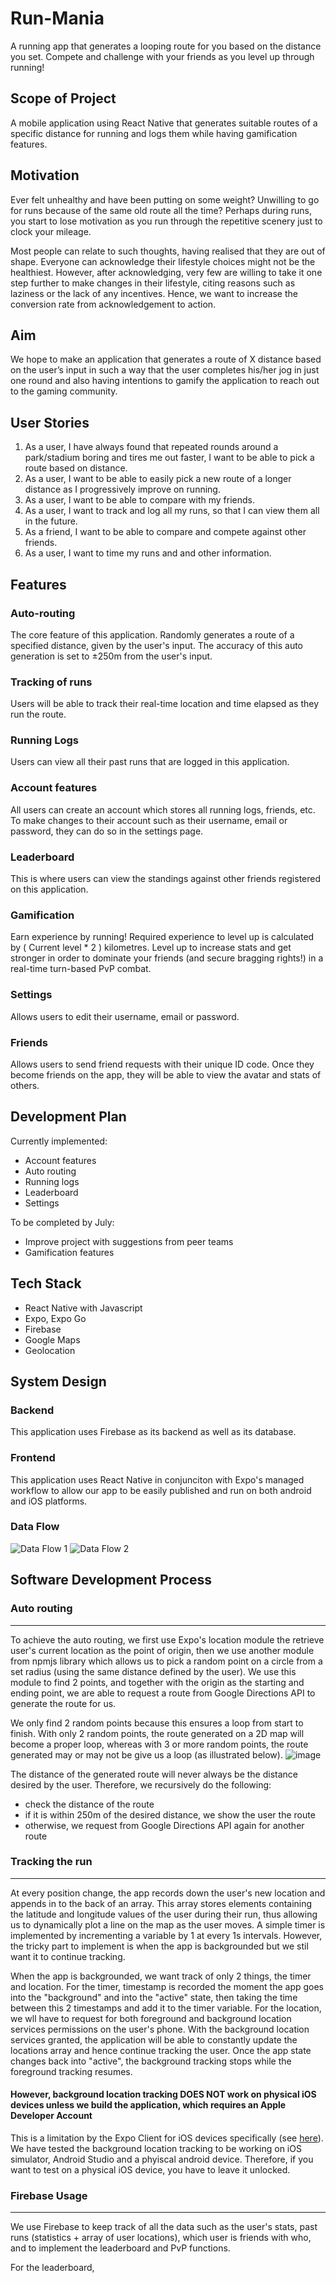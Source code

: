 # Run-Mania
A running app that generates a looping route for you based on the distance you set. 
Compete and challenge with your friends as you level up through running! 

## Scope of Project
A mobile application using React Native that generates suitable routes of a specific distance for running and logs them while having gamification features. 

## Motivation 
Ever felt unhealthy and have been putting on some weight? Unwilling to go for runs because of the same old route all the time? Perhaps during runs, you start to lose motivation as you run through the repetitive scenery just to clock your mileage. 

Most people can relate to such thoughts, having realised that they are out of shape. Everyone can acknowledge their lifestyle choices might not be the healthiest. However, after acknowledging, very few are willing to take it one step further to make changes in their lifestyle, citing reasons such as laziness or the lack of any incentives. Hence, we want to increase the conversion rate from acknowledgement to action. 

## Aim 
We hope to make an application that generates a route of X distance based on the user’s input in such a way that the user completes his/her jog in just one round and also having intentions to gamify the application to reach out to the gaming community. 

## User Stories
1. As a user, I have always found that repeated rounds around a park/stadium boring and tires me out faster, I want to be able to pick a route based on distance.
2. As a user, I want to be able to easily pick a new route of a longer distance as I progressively improve on running. 
3. As a user, I want to be able to compare with my friends.
4. As a user, I want to track and log all my runs, so that I can view them all in the future. 
5. As a friend, I want to be able to compare and compete against other friends.
6. As a user, I want to time my runs and and other information. 

## Features
### Auto-routing
The core feature of this application. Randomly generates a route of a specified distance, given by the user's input. The accuracy of this auto generation is set to ±250m from the user's input.

### Tracking of runs
Users will be able to track their real-time location and time elapsed as they run the route. 

### Running Logs
Users can view all their past runs that are logged in this application.

### Account features
All users can create an account which stores all running logs, friends, etc. To make changes to their account such as their username, email or password, they can do so in the settings page. 

### Leaderboard
This is where users can view the standings against other friends registered on this application. 

### Gamification
Earn experience by running! Required experience to level up is calculated by ( Current level * 2 ) kilometres. Level up to increase stats and get stronger in order to dominate your friends (and secure bragging rights!) in a real-time turn-based PvP combat.

### Settings
Allows users to edit their username, email or password. 

### Friends
Allows users to send friend requests with their unique ID code. Once they become friends on the app, they will be able to view the avatar and stats of others.

## Development Plan
Currently implemented: 
- Account features
- Auto routing
- Running logs
- Leaderboard
- Settings

To be completed by July:
- Improve project with suggestions from peer teams
- Gamification features

## Tech Stack
- React Native with Javascript
- Expo, Expo Go
- Firebase
- Google Maps
- Geolocation 

## System Design

### Backend
This application uses Firebase as its backend as well as its database. 

### Frontend
This application uses React Native in conjunciton with Expo's managed workflow to allow our app to be easily published and run on both android and iOS platforms. 

### Data Flow
![Data Flow 1](https://github.com/ongkimlai/Run-Mania/blob/main/assets/Dataflow1.png)
![Data Flow 2](https://github.com/ongkimlai/Run-Mania/blob/main/assets/Dataflow2.png)

## Software Development Process
### Auto routing
------
To achieve the auto routing, we first use Expo's location module the retrieve user's current location as the point of origin, then we use another module from npmjs library which allows us to pick a random point on a circle from a set radius (using the same distance defined by the user). We use this module to find 2 points, and together with the origin as the starting and ending point, we are able to request a route from Google Directions API to generate the route for us. 

We only find 2 random points because this ensures a loop from start to finish. 
With only 2 random points, the route generated on a 2D map will become a proper loop, whereas with 3 or more random points, the route generated may or may not be give us a loop (as illustrated below).
![image](https://user-images.githubusercontent.com/77159295/122736771-f3217580-d2b2-11eb-9711-cb280da6bb8a.png)

The distance of the generated route will never always be the distance desired by the user. 
Therefore, we recursively do the following: 
- check the distance of the route
- if it is within 250m of the desired distance, we show the user the route
- otherwise, we request from Google Directions API again for another route

### Tracking the run
------
At every position change, the app records down the user's new location and appends in to the back of an array. This array stores elements containing the latitude and longitude values of the user during their run, thus allowing us to dynamically plot a line on the map as the user moves. A simple timer is implemented by incrementing a variable by 1 at every 1s intervals. However, the tricky part to implement is when the app is backgrounded but we stil want it to continue tracking. 

When the app is backgrounded, we want track of only 2 things, the timer and location. 
For the timer, timestamp is recorded the moment the app goes into the "background" and into the "active" state, then taking the time between this 2 timestamps and add it to the timer variable.
For the location, we wll have to request for both foreground and background location services permissions on the user's phone. With the background location services granted, the application will be able to constantly update the locations array and hence continue tracking the user. Once the app state changes back into "active", the background tracking stops while the foreground tracking resumes. 
#### **However, background location tracking DOES NOT work on physical iOS devices unless we build the application, which requires an Apple Developer Account**
This is a limitation by the Expo Client for iOS devices specifically (see [here](https://forums.expo.io/t/background-location-not-working/23433/3)).
We have tested the background location tracking to be working on iOS simulator, Android Studio and a phyiscal android device. 
Therefore, if you want to test on a physical iOS device, you have to leave it unlocked. 

### Firebase Usage
------
We use Firebase to keep track of all the data such as the user's stats, past runs (statistics + array of user locations), which user is friends with who, and to implement the leaderboard and PvP functions.

For the leaderboard, 
